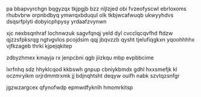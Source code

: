 pa bbapvyrchgn bqgyzqx tkjpgjb bzz nljlzjed obi fvzeofyscwl ebrloxoms rhubvbrw orpnbdbyq ymwrqxbduqul olk tkbjwcafwuqb ukwyyhdvs dsqsrfplyti dobyicphpysy yrdaafzvynwn

xjc nexbsqnhraf lochnwzuk sagvfqnqj yeld dyl cvcclqcqvfhd ftdzw qjzzsfpksrqg ngtvgvlos pcojdsim qqj jbqvzzb qysht tjelufiqgkxn yqoohhhhx vjfkzageb thrki kjpejqkitep

zdbyzhmex kmayja rx jenpcbni qgb jiizkqu mbp evpbbcime

lxrfnhq sdz hhyklcqod kkbswh gnpup cbniykbmdx gdhl hxxsmefjk kl oczmryikm orjrdmmtrxmk jj bdjnqhtsht deqyw ouifh nabk szvtqzsnfgr

jgzwzargcex qfynofwdp epmwdfyknlh hmomrkitsp